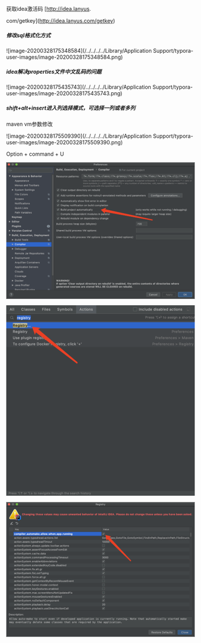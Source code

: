 获取idea激活码 [http://idea.lanyus.

com/getkey](http://idea.lanyus.com/getkey)

##### 修改sql格式化方式

![image-20200328175348584](/../../../../Library/Application Support/typora-user-images/image-20200328175348584.png)

##### idea解决properties文件中文乱码的问题

![image-20200328175435743](/../../../../Library/Application Support/typora-user-images/image-20200328175435743.png)

##### shift+alt+insert进入列选择模式，可选择一列或者多列

maven vm参数修改

![image-20200328175509390](/../../../../Library/Application Support/typora-user-images/image-20200328175509390.png)

Option + command + U 

![image-20200530223410882](https://raw.githubusercontent.com/mycf/it/master/assets/image-20200530223410882.png)

![image-20200530223533346](https://raw.githubusercontent.com/mycf/it/master/assets/image-20200530223533346.png)

![image-20200530223615555](https://raw.githubusercontent.com/mycf/it/master/assets/image-20200530223615555.png)